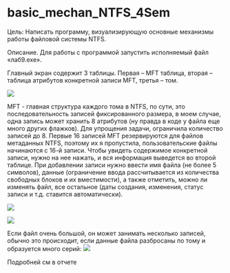 # basic_mechan_NTFS_4Sem

Цель:
Написать программу, визуализирующую основные механизмы работы файловой системы NTFS.

Описание.
Для работы с программой запустить исполняемый файл «лаб9.exe».

Главный экран содержит 3 таблицы. Первая – MFT таблица, вторая – таблица атрибутов конкретной записи MFT, третья – том.

![](https://sun9-35.userapi.com/impg/L9o4jt9L6B4w02BnGYfBxGRSM6xDJ889-7qt4w/90ZGtfrEks0.jpg?size=974x593&quality=96&sign=d664fa79d704427f77bdeb79aadcdb07&type=album)

MFT - главная структура каждого тома в NTFS, по сути, это последовательность записей фиксированного размера,
в моем случае, одна запись может хранить 8 атрибутов (ну правда в коде у файла еще много других флажков). 
Для упрощения задачи, ограничила количество записей до 8. Первые 16 записей MFT резервируются для файлов метаданных NTFS, 
поэтому их я пропустила, пользовательские файлы начинаются с 16-й записи.
Чтобы увидеть содержимое конкретной записи, нужно на нее нажать, и вся информация выведется во второй таблице.
При добавлении записи нужно ввести имя файла (не более 5 символов), данные (ограничение ввода рассчитывается из количества 
свободных блоков и их вместимости), а также отметить, можно ли изменять файл, все остальное (даты создания, изменения, 
статус записи и т.д. ставится автоматически).

![](https://sun9-4.userapi.com/impg/jdrUtkQiKuVGV5mPc0vjB1oaIAVdWCvrrNJ43A/yRr5CcdqgKw.jpg?size=488x421&quality=96&sign=f797361f16dbc3d40d94b64da941823a&type=album)

![](https://sun9-17.userapi.com/impg/mpUeD6WuFP1KfYBuL6KDfU7tyieXKdmYZRv_Zg/Vl50Fbc4TqI.jpg?size=974x598&quality=96&sign=65fcf53d85f33a568e0b13bfa2f07e8f&type=album)

Если файл очень большой, он может занимать несколько записей, обычно это происходит,
если данные файла разбросаны по тому и образуется много серий:
![](https://sun9-60.userapi.com/impg/0D7YOrOrgSVsOOlFKmEWVlIYltB-t99MnbosPg/JpUO1O-XwpA.jpg?size=974x590&quality=96&sign=1897e87c3aa73af5dee4c5b62afde2d8&type=album)

Подробней см в отчете

